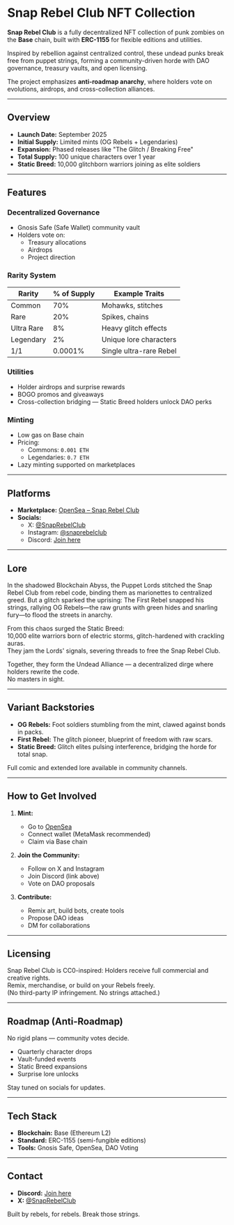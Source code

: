 # Snap Rebel Club NFT Collection

**Snap Rebel Club** is a fully decentralized NFT collection of punk zombies on the **Base** chain, built with **ERC-1155** for flexible editions and utilities.

Inspired by rebellion against centralized control, these undead punks break free from puppet strings, forming a community-driven horde with DAO governance, treasury vaults, and open licensing.

The project emphasizes **anti-roadmap anarchy**, where holders vote on evolutions, airdrops, and cross-collection alliances.

---

## Overview

- **Launch Date:** September 2025  
- **Initial Supply:** Limited mints (OG Rebels + Legendaries)  
- **Expansion:** Phased releases like "The Glitch / Breaking Free"  
- **Total Supply:** 100 unique characters over 1 year  
- **Static Breed:** 10,000 glitchborn warriors joining as elite soldiers  

---

## Features

### Decentralized Governance  
- Gnosis Safe (Safe Wallet) community vault  
- Holders vote on:  
  - Treasury allocations  
  - Airdrops  
  - Project direction  

### Rarity System  
| Rarity        | % of Supply | Example Traits               |
|---------------|------------|-----------------------------|
| Common        | 70%        | Mohawks, stitches           |
| Rare          | 20%        | Spikes, chains              |
| Ultra Rare    | 8%         | Heavy glitch effects        |
| Legendary     | 2%         | Unique lore characters      |
| 1/1           | 0.0001%    | Single ultra-rare Rebel     |

### Utilities  
- Holder airdrops and surprise rewards  
- BOGO promos and giveaways  
- Cross-collection bridging — Static Breed holders unlock DAO perks  

### Minting  
- Low gas on Base chain  
- Pricing:  
  - Commons: `0.001 ETH`  
  - Legendaries: `0.7 ETH`  
- Lazy minting supported on marketplaces  

---

## Platforms  

- **Marketplace:** [OpenSea – Snap Rebel Club](#)  
- **Socials:**  
  - X: [@SnapRebelClub](https://x.com/SnapRebelClub)  
  - Instagram: [@snaprebelclub](https://instagram.com/snaprebelclub)  
  - Discord: [Join here](https://discord.gg/VT4h7vmEKJ)  

---

## Lore

In the shadowed Blockchain Abyss, the Puppet Lords stitched the Snap Rebel Club from rebel code, binding them as marionettes to centralized greed. But a glitch sparked the uprising: The First Rebel snapped his strings, rallying OG Rebels—the raw grunts with green hides and snarling fury—to flood the streets in anarchy.

From this chaos surged the Static Breed:  
10,000 elite warriors born of electric storms, glitch-hardened with crackling auras.  
They jam the Lords' signals, severing threads to free the Snap Rebel Club.  

Together, they form the Undead Alliance — a decentralized dirge where holders rewrite the code.  
No masters in sight.

---

## Variant Backstories

- **OG Rebels:** Foot soldiers stumbling from the mint, clawed against bonds in packs.  
- **First Rebel:** The glitch pioneer, blueprint of freedom with raw scars.  
- **Static Breed:** Glitch elites pulsing interference, bridging the horde for total snap.  

Full comic and extended lore available in community channels.

---

## How to Get Involved

1. **Mint:**  
   - Go to [OpenSea](#)  
   - Connect wallet (MetaMask recommended)  
   - Claim via Base chain  

2. **Join the Community:**  
   - Follow on X and Instagram  
   - Join Discord (link above)  
   - Vote on DAO proposals  

3. **Contribute:**  
   - Remix art, build bots, create tools  
   - Propose DAO ideas  
   - DM for collaborations  

---

## Licensing  

Snap Rebel Club is CC0-inspired: Holders receive full commercial and creative rights.  
Remix, merchandise, or build on your Rebels freely.  
(No third-party IP infringement. No strings attached.)

---

## Roadmap (Anti-Roadmap)

No rigid plans — community votes decide.

- Quarterly character drops  
- Vault-funded events  
- Static Breed expansions  
- Surprise lore unlocks  

Stay tuned on socials for updates.

---

## Tech Stack

- **Blockchain:** Base (Ethereum L2)  
- **Standard:** ERC-1155 (semi-fungible editions)  
- **Tools:** Gnosis Safe, OpenSea, DAO Voting  

---

## Contact  

- **Discord:** [Join here](https://discord.gg/VT4h7vmEKJ)  
- **X:** [@SnapRebelClub](https://x.com/SnapRebelClub)  

Built by rebels, for rebels. Break those strings.